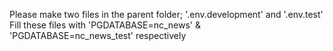 Please make two files in the parent folder; '.env.development' and '.env.test'
Fill these files with 'PGDATABASE=nc_news' & 'PGDATABASE=nc_news_test' respectively